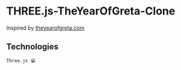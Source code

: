 # THREE.js-TheYearOfGreta-Clone



Inspired by [theyearofgreta.com](https://theyearofgreta.com/)

## Technologies

```bash
Three.js 😁
```
